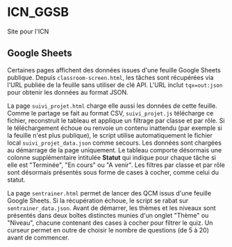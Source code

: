 # ICN_GGSB
Site pour l'ICN

## Google Sheets

Certaines pages affichent des données issues d'une feuille Google Sheets
publique. Depuis `classroom-screen.html`, les tâches sont récupérées via l'URL
publiée de la feuille sans utiliser de clé API. L'URL inclut `tqx=out:json` pour
obtenir les données au format JSON.

La page `suivi_projet.html` charge elle aussi les données de cette feuille.
Comme le partage se fait au format CSV, `suivi_projet.js` télécharge ce
fichier, reconstruit le tableau et applique un filtrage par classe et par rôle.
Si le téléchargement échoue ou renvoie un contenu inattendu (par exemple si la
feuille n'est plus publique), le script utilise automatiquement le fichier local
`suivi_projet_data.json` comme secours. Les données sont chargées au
démarrage de la page uniquement. Le tableau comporte désormais une colonne
supplémentaire intitulée **Statut** qui indique pour chaque tâche si elle est
"Terminée", "En cours" ou "A venir". Les filtres par classe et par rôle sont
désormais présentés sous forme de cases à cocher, comme celui du statut.

La page `sentrainer.html` permet de lancer des QCM issus d'une feuille Google Sheets. Si la récupération échoue, le script se rabat sur `sentrainer_data.json`. Avant de démarrer, les thèmes et les niveaux sont présentés dans deux boîtes distinctes munies d'un onglet "Thème" ou "Niveau", chacune contenant des cases à cocher pour filtrer le quiz. Un curseur permet en outre de choisir le nombre de questions (de 5 à 20) avant de commencer.

